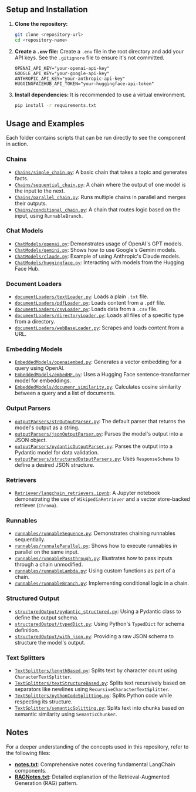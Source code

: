 
## Setup and Installation

1.  **Clone the repository:**
    ```sh
    git clone <repository-url>
    cd <repository-name>
    ```

2.  **Create a `.env` file:**
    Create a `.env` file in the root directory and add your API keys. See the `.gitignore` file to ensure it's not committed.
    ```env
    OPENAI_API_KEY="your-openai-api-key"
    GOOGLE_API_KEY="your-google-api-key"
    ANTHROPIC_API_KEY="your-anthropic-api-key"
    HUGGINGFACEHUB_API_TOKEN="your-huggingface-api-token"
    ```

3.  **Install dependencies:**
    It is recommended to use a virtual environment.
    ```sh
    pip install -r requirements.txt
    ```

## Usage and Examples

Each folder contains scripts that can be run directly to see the component in action.

### Chains

-   [`Chains/simple_chain.py`](Chains/simple_chain.py): A basic chain that takes a topic and generates facts.
-   [`Chains/sequential_chain.py`](Chains/sequential_chain.py): A chain where the output of one model is the input to the next.
-   [`Chains/parallel_chain.py`](Chains/parallel_chain.py): Runs multiple chains in parallel and merges their outputs.
-   [`Chains/conditional_chain.py`](Chains/conditional_chain.py): A chain that routes logic based on the input, using `RunnableBranch`.

### Chat Models

-   [`ChatModels/openai.py`](ChatModels/openai.py): Demonstrates usage of OpenAI's GPT models.
-   [`ChatModels/gemini.py`](ChatModels/gemini.py): Shows how to use Google's Gemini models.
-   [`ChatModels/claude.py`](ChatModels/claude.py): Example of using Anthropic's Claude models.
-   [`ChatModels/huggingface.py`](ChatModels/huggingface.py): Interacting with models from the Hugging Face Hub.

### Document Loaders

-   [`documentLoaders/textLoader.py`](documentLoaders/textLoader.py): Loads a plain `.txt` file.
-   [`documentLoaders/pdfLoader.py`](documentLoaders/pdfLoader.py): Loads content from a `.pdf` file.
-   [`documentLoaders/csvLoader.py`](documentLoaders/csvLoader.py): Loads data from a `.csv` file.
-   [`documentLoaders/directoryLoader.py`](documentLoaders/directoryLoader.py): Loads all files of a specific type from a directory.
-   [`documentLoaders/webBaseLoader.py`](documentLoaders/webBaseLoader.py): Scrapes and loads content from a URL.

### Embedding Models

-   [`EmbeddedModels/openaiembed.py`](EmbeddedModels/openaiembed.py): Generates a vector embedding for a query using OpenAI.
-   [`EmbeddedModels/embedHF.py`](EmbeddedModels/embedHF.py): Uses a Hugging Face sentence-transformer model for embeddings.
-   [`EmbeddedModels/documenr_similarity.py`](EmbeddedModels/documenr_similarity.py): Calculates cosine similarity between a query and a list of documents.

### Output Parsers

-   [`outputParsers/strOutputParser.py`](outputParsers/strOutputParser.py): The default parser that returns the model's output as a string.
-   [`outputParsers/jsonOutputParser.py`](outputParsers/jsonOutputParser.py): Parses the model's output into a JSON object.
-   [`outputParsers/pydanticOutputParser.py`](outputParsers/pydanticOutputParser.py): Parses the output into a Pydantic model for data validation.
-   [`outputParsers/structuredOutputParsers.py`](outputParsers/structuredOutputParsers.py): Uses `ResponseSchema` to define a desired JSON structure.

### Retrievers

-   [`Retriever/langchain_retrievers.ipynb`](Retriever/langchain_retrievers.ipynb): A Jupyter notebook demonstrating the use of `WikipediaRetriever` and a vector store-backed retriever (`Chroma`).

### Runnables

-   [`runnables/runnableSequence.py`](runnables/runnableSequence.py): Demonstrates chaining runnables sequentially.
-   [`runnables/runnaleParallel.py`](runnables/runnaleParallel.py): Shows how to execute runnables in parallel on the same input.
-   [`runnables/runnablePassthrough.py`](runnables/runnablePassthrough.py): Illustrates how to pass inputs through a chain unmodified.
-   [`runnables/runnableLambda.py`](runnables/runnableLambda.py): Using custom functions as part of a chain.
-   [`runnables/runnableBranch.py`](runnables/runnableBranch.py): Implementing conditional logic in a chain.

### Structured Output

-   [`structuredOutput/pydantic_structured.py`](structuredOutput/pydantic_structured.py): Using a Pydantic class to define the output schema.
-   [`structuredOutput/typedDict.py`](structuredOutput/typedDict.py): Using Python's `TypedDict` for schema definition.
-   [`structuredOutput/with_json.py`](structuredOutput/with_json.py): Providing a raw JSON schema to structure the model's output.

### Text Splitters

-   [`TextSplitters/lengthBased.py`](TextSplitters/lengthBased.py): Splits text by character count using `CharacterTextSplitter`.
-   [`TextSplitters/textStructureBased.py`](TextSplitters/textStructureBased.py): Splits text recursively based on separators like newlines using `RecursiveCharacterTextSplitter`.
-   [`TextSplitters/pythonCodeSplitting.py`](TextSplitters/pythonCodeSplitting.py): Splits Python code while respecting its structure.
-   [`TextSplitters/semanticSplitting.py`](TextSplitters/semanticSplitting.py): Splits text into chunks based on semantic similarity using `SemanticChunker`.

## Notes

For a deeper understanding of the concepts used in this repository, refer to the following files:

-   [**notes.txt**](notes.txt): Comprehensive notes covering fundamental LangChain components.
-   [**RAGNotes.txt**](RAGNotes.txt): Detailed explanation of the Retrieval-Augmented Generation (RAG) pattern.